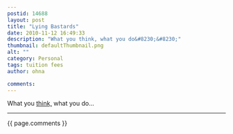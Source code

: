 ```yaml
---
postid: 14688
layout: post
title: "Lying Bastards"
date: 2010-11-12 16:49:33
description: "What you think, what you do&#8230;&#8230;"
thumbnail: defaultThumbnail.png
alt: ""
category: Personal
tags: tuition fees
author: ohna

comments:
---
```


<p>What you <a href="http://www.facebook.com/ohnafalby#!/video/video.php?v=1684056744328&amp;comments">think,</a> what you do...</p>

<hr>

{{ page.comments }}


